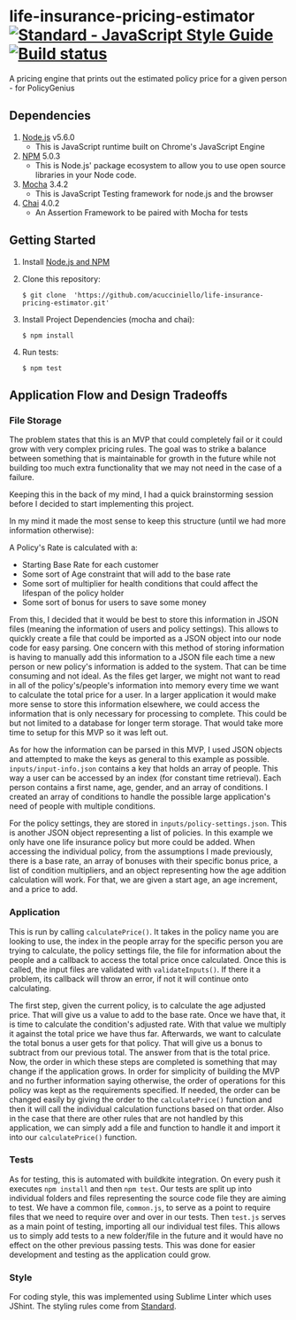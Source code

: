 # life-insurance-pricing-estimator [![Standard - JavaScript Style Guide](https://cdn.rawgit.com/feross/standard/master/badge.svg)](https://github.com/feross/standard     )[![Build status](https://badge.buildkite.com/90e7279784b79c9c145baf9c76b4d3305c882d44ae24bef728.svg)](https://buildkite.com/acucciniello/testing)
A pricing engine that prints out the estimated policy price for a given person - for PolicyGenius

## Dependencies
	
1. [Node.js](https://nodejs.org/en/) v5.6.0
	- This is JavaScript runtime built on Chrome's JavaScript Engine
2. [NPM](https://nodejs.org/en/download/) 5.0.3
	- This is Node.js' package ecosystem to allow you to use open source libraries in your Node code.
3. [Mocha](https://www.npmjs.com/package/mocha) 3.4.2
	- This is JavaScript Testing framework for node.js and the browser
4. [Chai](https://www.npmjs.com/package/chai) 4.0.2
	- An Assertion Framework to be paired with Mocha for tests

## Getting Started

	
1. Install [Node.js and NPM](https://docs.npmjs.com/getting-started/installing-node)
2. Clone this repository:

	```
	$ git clone  'https://github.com/acucciniello/life-insurance-pricing-estimator.git'
	```
	
3. Install Project Dependencies (mocha and chai):
	
	```
	$ npm install
	```
	
4. Run tests:
	
	```
	$ npm test
	```

## Application Flow and Design Tradeoffs

### File Storage

The problem states that this is an MVP that could completely fail or it could grow with very complex pricing rules.  The goal was to strike a balance between something that is maintainable for growth in the future while not building too much extra functionality that we may not need in the case of a failure.Keeping this in the back of my mind, I had a quick brainstorming session before I decided to start implementing this project. In my mind it made the most sense to keep this structure (until we had more information otherwise):A Policy's Rate is calculated with a:- Starting Base Rate for each customer- Some sort of Age constraint that will add to the base rate- Some sort of multiplier for health conditions that could affect the lifespan of the policy holder- Some sort of bonus for users to save some moneyFrom this, I decided that it would be best to store this information in JSON files (meaning the information of users and policy settings). This allows to quickly create a file that could be imported as a JSON object into our node code for easy parsing.  One concern with this method of storing information is having to manually add this information to a JSON file each time a new person or new policy's information is added to the system. That can be time consuming and not ideal.  As the files get larger, we might not want to read in all of the policy's/people's information into memory every time we want to calculate the total price for a user.  In a larger application it would make more sense to store this information elsewhere, we could access the information that is only necessary for processing to complete.  This could be but not limited to a database for longer term storage.  That would take more time to setup for this MVP so it was left out.As for how the information can be parsed in this MVP, I used JSON objects and attempted to make the keys as general to this example as possible.  `inputs/input-info.json` contains a key that holds an array of people.  This way a user can be accessed by an index (for constant time retrieval).  Each person contains a first name, age, gender, and an array of conditions.  I created an array of conditions to handle the possible large application's need of people with multiple conditions.For the policy settings, they are stored in `inputs/policy-settings.json`.  This is another JSON object representing a list of policies.  In this example we only have one life insurance policy but more could be added.  When accessing the individual policy, from the assumptions I made previously, there is a base rate, an array of bonuses with their specific bonus price, a list of condition multipliers, and an object representing how the age addition calculation will work.  For that, we are given a start age, an age increment, and a price to add.  ### ApplicationThis is run by calling `calculatePrice()`.  It takes in the policy name you are looking to use, the index in the people array for the specific person you are trying to calculate, the policy settings file, the file for information about the people and a callback to access the total price once calculated.  Once this is called, the input files are validated with `validateInputs()`.  If there it a problem, its callback will throw an error, if not it will continue onto calculating.The first step, given the current policy, is to calculate the age adjusted price.  That will give us a value to add to the base rate.  Once we have that, it is time to calculate the condition's adjusted rate.  With that value we multiply it against the total price we have thus far.  Afterwards, we want to calculate the total bonus a user gets for that policy. That will give us a bonus to subtract from our previous total.  The answer from that is the total price.  Now, the order in which these steps are completed is something that may change if the application grows.  In order for simplicity of building the MVP and no further information saying otherwise, the order of operations for this policy was kept as the requirements specified.  If needed, the order can be changed easily by giving the order to the `calculatePrice()` function and then it will call the individual calculation functions based on that order.  Also in the case that there are other rules that are not handled by this application, we can simply add a file and function to handle it and import it into our `calculatePrice()` function.### Tests
As for testing, this is automated with buildkite integration.  On every push it executes `npm install` and then `npm test`. Our tests are split up into individual folders and files representing the source code file they are aiming to test.  We have a common file, `common.js`, to serve as a point to require files that we need to require over and over in our tests.  Then `test.js` serves as a main point of testing, importing all our individual test files.  This allows us to simply add tests to a new folder/file in the future and it would have no effect on the other previous passing tests.  This was done for easier development and testing as the application could grow.  
### Style

For coding style, this was implemented using Sublime Linter which uses JShint.  The styling rules come from [Standard](https://github.com/feross/standard).


